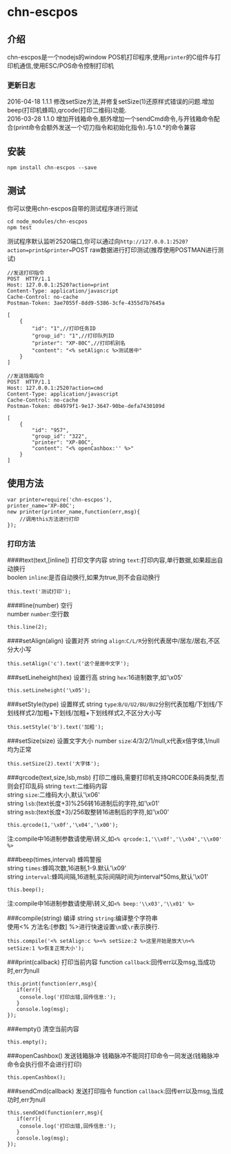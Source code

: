 chn-escpos
=

## 介绍

chn-escpos是一个nodejs的window POS机打印程序,使用`printer`的C组件与打印机通信,使用ESC/POS命令控制打印机

### 更新日志
2016-04-18 1.1.1 修改setSize方法,并修复setSize(1)还原样式错误的问题.增加beep(打印机蜂鸣),qrcode(打印二维码)功能.  
2016-03-28 1.1.0 增加开钱箱命令,额外增加一个sendCmd命令,与开钱箱命令配合(print命令会额外发送一个切刀指令和初始化指令).与1.0.*的命令兼容 

## 安装

```
npm install chn-escpos --save
```

## 测试
你可以使用chn-escpos自带的测试程序进行测试
```
cd node_modules/chn-escpos
npm test
```
测试程序默认监听2520端口,你可以通过向`http://127.0.0.1:2520?action=print&printer=`POST raw数据进行打印测试(推荐使用POSTMAN进行测试)
```
//发送打印指令
POST  HTTP/1.1
Host: 127.0.0.1:2520?action=print
Content-Type: application/javascript
Cache-Control: no-cache
Postman-Token: 3ae7055f-8dd9-5386-3cfe-4355d7b7645a

[
    {
        "id": "1",//打印任务ID
        "group_id": "1",//打印队列ID
        "printer": "XP-80C",//打印机别名
        "content": "<% setAlign:c %>测试居中"
    }
]

//发送钱箱指令
POST  HTTP/1.1
Host: 127.0.0.1:2520?action=cmd
Content-Type: application/javascript
Cache-Control: no-cache
Postman-Token: d04979f1-9e17-3647-90be-defa7430109d

[
    {
        "id": "957",
        "group_id": "322",
        "printer": "XP-80C",
        "content": "<% openCashbox:'' %>"
    }
]
```
## 使用方法
```
var printer=require('chn-escpos'),
printer_name='XP-80C';
new printer(printer_name,function(err,msg){
    //调用this方法进行打印
});
```
### 打印方法
####text(text,[inline]) 打印文字内容
string `text`:打印内容,单行数据,如果超出自动换行  
boolen `inline`:是否自动换行,如果为true,则不会自动换行
```
this.text('测试打印');
```

####line(number) 空行  
number `number`:空行数  
```
this.line(2);
```

####setAlign(align) 设置对齐
string `align`:`C/L/R`分别代表居中/居左/居右,不区分大小写  
```
this.setAlign('c').text('这个是居中文字');
```

###setLineheight(hex) 设置行高
string `hex`:16进制数字,如'\x05'  
```
this.setLineheight('\x05');
```

###setStyle(type) 设置样式
string `type`:`B/U/U2/BU/BU2`分别代表加粗/下划线/下划线样式2/加粗+下划线/加粗+下划线样式2,不区分大小写  
```
this.setStyle('b').text('加粗');
```

###setSize(size) 设置文字大小
number `size`:4/3/2/1/null,x代表x倍字体,1/null均为正常
```
this.setSize(2).text('大字体');
```

###qrcode(text,size,lsb,msb) 打印二维码,需要打印机支持QRCODE条码类型,否则会打印乱码
string `text`:二维码内容  
string `size`:二维码大小,默认'\x06'  
string `lsb`:(text长度+3)%256转16进制后的字符,如'\x01'  
string `msb`:(text长度+3)/256取整转16进制后的字符,如'\x00'  
```
this.qrcode(1,'\x0f','\x04','\x00');
```
注:compile中16进制参数请使用\转义,如`<% qrcode:1,'\\x0f','\\x04','\\x00' %>` 

###beep(times,interval) 蜂鸣警报  
string `times`:蜂鸣次数,16进制,1-9.默认'\x09'  
string `interval`:蜂鸣间隔,16进制,实际间隔时间为interval*50ms,默认'\x01'  
```
this.beep();
```
注:compile中16进制参数请使用\转义,如`<% beep:'\\x03','\\x01' %>` 

###compile(string) 编译
string `string`:编译整个字符串  
使用<% 方法名:[参数] %>进行快速设置`\n`或`\r`表示换行.
```
this.compile('<% setAlign:c %><% setSize:2 %>这里开始是放大\n<% setSize:1 %>恢复正常大小');
```

###print(callback) 打印当前内容
function `callback`:回传err以及msg,当成功时,err为null  
```
this.print(function(err,msg){
   if(err){
    console.log('打印出错,回传信息:');
   }
   console.log(msg);
});
```
###empty() 清空当前内容
```
this.empty();
```

###openCashbox() 发送钱箱脉冲
钱箱脉冲不能同打印命令一同发送(钱箱脉冲命令会执行但不会进行打印)  
```
this.openCashbox();
```

###sendCmd(callback) 发送打印指令
function `callback`:回传err以及msg,当成功时,err为null  
```
this.sendCmd(function(err,msg){
   if(err){
    console.log('打印出错,回传信息:');
   }
   console.log(msg);
});
```